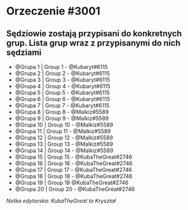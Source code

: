 # Orzeczenie #3001

## Sędziowie zostają przypisani do konkretnych grup. Lista grup wraz z przypisanymi do nich sędziami 
- @Grupa 1 | Group 1 - @Kubaryt#6115
- @Grupa 2 | Group 2 - @Kubaryt#6115 
- @Grupa 3 | Group 3 - @Kubaryt#6115 
- @Grupa 4 | Group 4 - @Kubaryt#6115 
- @Grupa 5 | Group 5 - @Kubaryt#6115 
- @Grupa 6 | Group 6 - @Kubaryt#6115 
- @Grupa 7 | Group 7 - @Kubaryt#6115 
- @Grupa 8 | Group 8 - @Malkiz#5589 
- @Grupa 9 | Group 9 - @Malkiz#5589 
- @Grupa 10 | Group 10 - @Malkiz#5589 
- @Grupa 11 | Group 11 - @Malkiz#5589 
- @Grupa 12 | Group 12 - @Malkiz#5589 
- @Grupa 13 | Group 13 - @Malkiz#5589 
- @Grupa 14 | Group 14 - @Malkiz#5589 
- @Grupa 15 | Group 15 - @KubaTheGreat#2746 
- @Grupa 16 | Group 16 - @KubaTheGreat#2746 
- @Grupa 17 | Group 17 - @KubaTheGreat#2746 
- @Grupa 18 | Group 18 - @KubaTheGreat#2746 
- @Grupa 19 | Group 19 @KubaTheGreat#2746 
- @Grupa 20 | Group 20 - @KubaTheGreat#2746

*Notka edytorska: KubaTheGreat to Kryształ*
